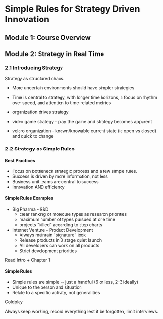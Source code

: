 # Simple Rules for Strategy Driven Innovation

## Module 1: Course Overview

## Module 2: Strategy in Real Time

### 2.1 Introducing Strategy

Strategy as structured chaos.

* More uncertain environments should have simpler strategies
* Time is central to strategy, with longer time horizons, a focus on rhythm over speed, and attention to time-related metrics
* organization drives strategy

* video game strategy - play the game and strategy becomes apparent
* velcro organization - known/knowable current state (ie open vs closed) and quick to change

### 2.2 Strategy as Simple Rules

#### Best Practices

* Focus on bottleneck strategic process and a few simple rules.
* Success is driven by more information, not less
* Business unit teams are central to success
* Innovation AND efficiency

#### Simple Rules Examples

* Big Pharma - R&D
  * clear ranking of molecule types as research priorities
  * maximum number of types pursued at one time
  * projects "killed" according to step charts
* Internet Venture - Product Development
  * Always maintain "signature" look
  * Release products in 3 stage quiet launch
  * All developers can work on all products
  * Strict development priorities

Read Intro + Chapter 1

#### Simple Rules

* Simple rules are simple -- just a handful (6 or less, 2-3 ideally)
* Unique to the person and situation
* Relate to a specific activity, not generalities

Coldplay

Always keep working, record everything lest it be forgotten, limit interviews.
